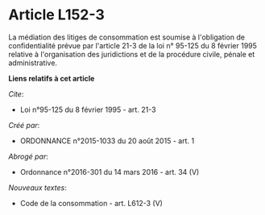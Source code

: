 # Article L152-3

La médiation des litiges de consommation est soumise à l'obligation de confidentialité prévue par l'article 21-3 de la loi n°
95-125 du 8 février 1995 relative à l'organisation des juridictions et de la procédure civile, pénale et administrative.

**Liens relatifs à cet article**

_Cite_:

  - Loi n°95-125 du 8 février 1995 - art. 21-3

_Créé par_:

  - ORDONNANCE n°2015-1033 du 20 août 2015 - art. 1

_Abrogé par_:

  - Ordonnance n°2016-301 du 14 mars 2016 - art. 34 (V)

_Nouveaux textes_:

  - Code de la consommation - art. L612-3 (V)
